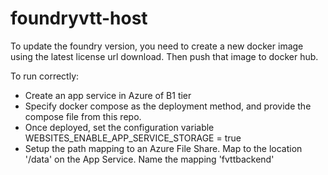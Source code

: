 # foundryvtt-host

To update the foundry version, you need to create a new docker image using the latest license url download. Then push that image to docker hub.

To run correctly:
- Create an app service in Azure of B1 tier
- Specify docker compose as the deployment method, and provide the compose file from this repo.
- Once deployed, set the configuration variable WEBSITES_ENABLE_APP_SERVICE_STORAGE = true
- Setup the path mapping to an Azure File Share. Map to the location '/data' on the App Service. Name the mapping 'fvttbackend'
